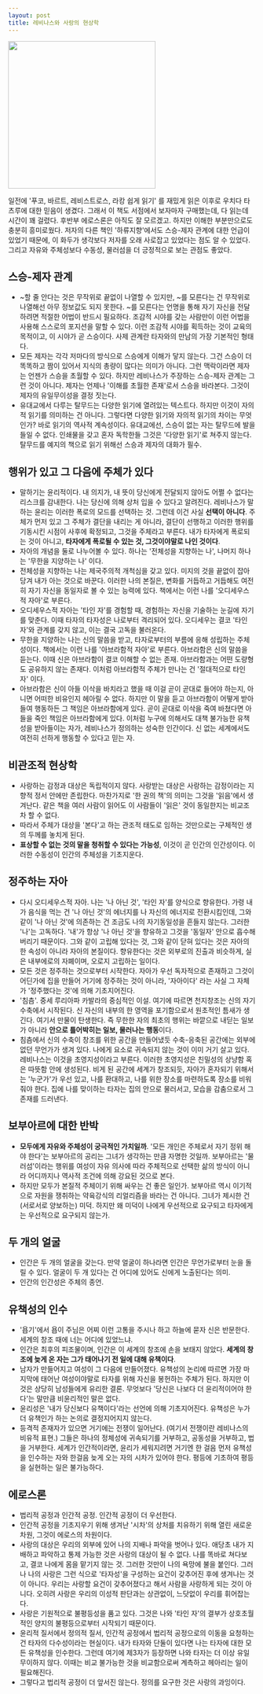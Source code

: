 ```yaml
---
layout: post
title: 레비나스와 사랑의 현상학
---
```


<img src="{{ site.baseurl }}/thumbnails/220326.png" width="300" />

일전에 '푸코, 바르트, 레비스트로스, 라캉 쉽게 읽기' 를 재밌게 읽은 이후로 우치다 타츠루에 대한 믿음이 생겼다. 그래서 이 책도 서점에서 보자마자 구매했는데, 다 읽는데 시간이 꽤 걸렸다. 후반부 에로스론은 아직도 잘 모르겠고. 하지만 이해한 부분만으로도 충분히 흥미로웠다. 저자의 다른 책인 '하류지향'에서도 스승-제자 관계에 대한 언급이 있었기 때문에, 이 화두가 생각보다 저자를 오래 사로잡고 있었다는 점도 알 수 있었다. 그리고 자유와 주체성보다 수동성, 물러섬을 더 긍정적으로 보는 관점도 좋았다. 

## 스승-제자 관계

- ~할 줄 안다는 것은 무작위로 끝없이 나열할 수 있지만, ~를 모른다는 건 무작위로 나열해선 아무 정보값도 되지 못한다. ~를 모른다는 언명을 통해 자기 자신을 전달하려면 적절한 어법이 반드시 필요하다. 조감적 시야를 갖는 사람만이 이런 어법을 사용해 스스로의 포지션을 말할 수 있다. 이런 조감적 시야를 획득하는 것이 교육의 목적이고, 이 시야가 곧 스승이다. 사제 관계란 타자와의 만남의 가장 기본적인 형태다.
- 모든 제자는 각각 저마다의 방식으로 스승에게 이해가 닿지 않는다. 그건 스승이 더 똑똑하고 짬이 있어서 지식의 총량이 많다는 의미가 아니다. 그런 맥락이라면 제자는 언젠가 스승을 초월할 수 있다. 하지만 레비나스가 주장하는 스승-제자 관계는 그런 것이 아니다. 제자는 언제나 '이해를 초월한 존재'로서 스승을 바라본다. 그것이 제자의 유일무이성을 결정 짓는다.
- 유대교에서 다루는 탈무드는 다양한 읽기에 열려있는 텍스트다. 하지만 이것이 자의적 읽기를 의미하는 건 아니다. 그렇다면 다양한 읽기와 자의적 읽기의 차이는 무엇인가? 바로 읽기의 역사적 계속성이다. 유대교에선, 스승이 없는 자는 탈무드에 발을 들일 수 없다. 인쇄물을 갖고 혼자 독학한들 그것은 '다양한 읽기'로 쳐주지 않는다. 탈무드를 예지의 책으로 읽기 위해선 스승과 제자의 대화가 필수.

## 행위가 있고 그 다음에 주체가 있다

- 말하기는 윤리적이다. 내 의지가, 내 뜻이 당신에게 전달되지 않아도 어쩔 수 없다는 리스크를 감내한다. 나는 당신에 의해 상처 입을 수 있다고 알려진다. 레비나스가 말하는 윤리는 이러한 폭로의 모드를 선택하는 것. 그런데 이건 사실 **선택이 아니다**. 주체가 먼저 있고 그 주체가 결단을 내리는 게 아니라, 결단이 선행하고 이러한 행위를 기동시킨 시점이 사후에 확정되고, 그것을 주체라고 부른다. 내가 타자에게 폭로되는 것이 아니고, **타자에게 폭로될 수 있는 것, 그것이야말로 나인 것이다**.
- 자아의 개념을 둘로 나누어볼 수 있다. 하나는 '전체성을 지향하는 나', 나머지 하나는 '무한을 지양하는 나' 이다.
- 전체성을 지향하는 나는 제국주의적 개척심을 갖고 있다. 미지의 것을 끝없이 잡아당겨 내가 아는 것으로 바꾼다. 이러한 나의 본질은, 변화를 거듭하고 거듭해도 여전히 자기 자신을 동일자로 볼 수 있는 능력에 있다. 책에서는 이런 나를 '오디세우스적 자아'로 부른다.
- 오디세우스적 자아는 '타인 자'를 경험할 때, 경험하는 자신을 기술하는 눈길에 자기를 맞춘다. 이때 타자의 타자성은 나로부터 격리되어 있다. 오디세우는 결코 '타인 자'와 관계를 갖지 않고, 이는 결국 고독을 불러온다.
- 무한을 지양하는 나는 신의 말씀을 받고, 타자로부터의 부름에 응해 성립하는 주체성이다. 책에서는 이런 나를 '아브라함적 자아'로 부른다. 아브라함은 신의 말씀을 듣는다. 이때 신은 아브라함이 결코 이해할 수 없는 존재. 아브라함과는 어떤 도량형도 공유하지 않는 존재다. 이처럼 아브라함적 주체가 만나는 건 '절대적으로 타인 자' 이다.
- 아브라함은 신이 아들 이삭을 바치라고 했을 때 이걸 곧이 곧대로 들어야 하는지, 아니면 어떠한 비유인지 헤아릴 수 없다. 하지만 이 말을 듣고 아브라함이 어떻게 받아들여 행동하든 그 책임은 아브라함에게 있다. 곧이 곧대로 이삭을 죽여 바쳤다면 아들을 죽인 책임은 아브라함에게 있다. 이처럼 누구에 의해서도 대책 불가능한 유책성을 받아들이는 자가, 레비나스가 정의하는 성숙한 인간이다. 신 없는 세계에서도 여전히 선하게 행동할 수 있다고 믿는 자.

## 비관조적 현상학

- 사랑하는 감정과 대상은 독립적이지 않다. 사랑받는 대상은 사랑하는 감정이라는 지향적 정서 안에만 존립한다. 마찬가지로 '한 권의 책'의 의미는 그것을 '읽음'에서 생겨난다. 같은 책을 여러 사람이 읽어도 이 사람들이 '읽은' 것이 동일한지는 비교조차 할 수 없다.
- 따라서 주체가 대상을 '본다'고 하는 관조적 태도로 임하는 것만으로는 구체적인 생의 두께를 놓치게 된다.
- **표상할 수 없는 것의 말을 청취할 수 있다는 가능성**, 이것이 곧 인간의 인간성이다. 이러한 수동성이 인간의 주체성을 기초지운다.

## 정주하는 자아

- 다시 오디세우스적 자아. 나는 '나 아닌 것', '타인 자'를 양식으로 향유한다. 가령 내가 음식을 먹는 건 '나 아닌 것'의 에너지를 나 자신의 에너지로 전환시킴인데, 그와 같이 '나 아닌 것'에 의존하는 건 조금도 나의 자기동일성을 흔들지 않는다. 그러한 '나'는 고독하다. '내'가 항상 '나 아닌 것'을 향유하고 그것을 '동일자' 안으로 흡수해버리기 때문이다. 그와 같이 고립해 있다는 것, 그와 같이 닫혀 있다는 것은 자아의 한 속성이 아니라 자아의 본질이다. 향유한다는 것은 외부로의 진출과 비슷하게, 실은 내부에로의 자폐이며, 오로지 고립하는 일이다.
- 모든 것은 정주하는 것으로부터 시작한다. 자아가 우선 독자적으로 존재하고 그것이 어딘가에 집을 만들어 거기에 정주하는 것이 아니라, '자아이다' 라는 사실 그 자체가 '정주했다는 것'에 의해 기초지어진다. 
- '침츰'. 중세 루리아파 카발라의 중심적인 이설. 여기에 따르면 천지창조는 신의 자기수축에서 시작된다. 신 자신의 내부의 한 영역을 포기함으로서 원초적인 틈새가 생긴다. 여기서 만물이 탄생한다. 즉 무한한 자의 최초의 행위는 바깥으로 내딛는 일보가 아니라 **안으로 틀어박히는 일보, 물러나는 행동**이다. 
- 침츰에서 신의 수축이 창조를 위한 공간을 만들어냈듯 수축-응축된 공간에는 외부에 없던 무언가가 생겨 있다. 나에게 요소로 귀속되지 않는 것이 이미 거기 살고 있다. 레비나스는 이것을 초영지성이라고 부른다. 이러한 초영지성은 친밀성의 상냥함 혹은 따뜻함 안에 생성된다. 비게 된 공간에 세계가 창조되듯, 자아가 혼자되기 위해서는 '누군가'가 우선 있고, 나를 환대하고, 나를 위한 장소를 마련하도록 장소를 비워줘야 한다. 집에 나를 맞이하는 타자는 집의 안으로 물러서고, 모습을 감춤으로서 그 존재를 드러낸다. 

## 보부아르에 대한 반박

- **모두에게 자유와 주체성이 궁극적인 가치일까**. '모든 개인은 주체로서 자기 정위 해야 한다'는 보부아르의 공리는 그녀가 생각하는 만큼 자명한 것일까. 보부아르는 '물러섬'이라는 행위를 여성이 자유 의사에 따라 주체적으로 선택한 삶의 방식이 아니라 어디까지나 역사적 조건에 의해 강요된 것으로 본다.
- 하지만 모두가 본질적 주체이기 위해 싸우는 건 좋은 일인가. 보부아르 역시 이기적으로 자원을 쟁취하는 약육강식의 리얼리즘을 바라는 건 아니다. 그녀가 제시한 건 (서로서로 양보하는) 미덕. 하지만 왜 미덕이 나에게 우선적으로 요구되고 타자에게는 우선적으로 요구되지 않는가.

## 두 개의 얼굴

- 인간은 두 개의 얼굴을 갖는다. 만약 얼굴이 하나라면 인간은 무언가로부터 눈을 돌릴 수 있다. 얼굴이 두 개 있다는 건 어디에 있어도 신에게 노출된다는 의미.
- 인간의 인간성은 주체의 종언.

## 유책성의 인수

- '욥기'에서 욥이 주님은 어찌 이런 고통을 주시나 하고 하늘에 묻자 신은 반문한다. 세계의 창조 때에 너는 어디에 있었느냐.
- 인간은 최후의 피조물이며, 인간은 이 세계의 창조에 손을 보태지 않았다. **세계의 창조에 늦게 온 자는 그가 태어나기 전 일에 대해 유책이다**. 
- 남자가 만들어지고 여성이 그 다음에 만들어졌다. 유책성의 논리에 따르면 가장 마지막에 태어난 여성이야말로 타자를 위해 자신을 봉헌하는 주체가 된다. 하지만 이것은 상당히 남성들에게 유리한 결론. 무엇보다 '당신은 나보다 더 윤리적이어야 한다'는 말만큼 비윤리적인 말은 없다. 
- 윤리성은 '내가 당신보다 유책이다'라는 선언에 의해 기초지어진다. 유책성은 누가 더 유책인가 하는 논의로 결정지어지지 않는다.
- 등격적 존재자가 있으면 거기에는 전쟁이 일어난다. (여기서 전쟁이란 레비나스의 비유적 표현.) 그들은 하나의 정체성에 귀속되기를 거부하고, 공동성을 거부하고, 법을 거부한다. 세계가 인간적이라면, 윤리가 세워지려면 거기엔 한 걸음 먼저 유책성을 인수하는 자와 한걸음 늦게 오는 자의 시차가 있어야 한다. 평등에 기초하여 평등을 실현하는 일은 불가능하다. 

## 에로스론

- 법리적 공정과 인간적 공정. 인간적 공정이 더 우선한다.
- 인간적 공정을 기초지우기 위해 생겨난 '시차'의 상처를 치유하기 위해 열린 새로운 차원, 그것이 에로스의 차원이다.
- 사랑의 대상은 우리의 외부에 있어 나의 지배나 파악을 벗어나 있다. 애당초 내가 지배하고 파악하고 통제 가능한 것은 사랑의 대상이 될 수 없다. 나를 똑바로 쳐다보고, 결코 나에게 몸을 맡기지 않는 것. 그러한 것만이 나의 욕망에 불을 붙인다. 그러나 나의 사랑은 그런 식으로 '타자성'을 구성하는 요건이 갖추어진 후에 생겨나는 것이 아니다. 우리는 사랑할 요건이 갖추어졌다고 해서 사람을 사랑하게 되는 것이 아니다. 오히려 사랑은 우리의 이성적 판단과는 상관없이, 느닷없이 우리를 휘어잡는다.
- 사랑은 기원적으로 불평등성을 품고 있다. 그것은 나와 '타인 자'의 결부가 상호초월적인 양지의 불평등으로부터 시작되기 때문이다.
- 윤리적 질서에서 정의적 질서, 인간적 공정에서 법리적 공정으로의 이동을 요청하는 건 타자의 다수성이라는 현실이다. 내가 타자와 단둘이 있다면 나는 타자에 대한 모든 유책성을 인수한다. 그런데 여기에 제3자가 등장하면 나와 타자는 더 이상 유일무이하지 않다. 이때는 비교 불가능한 것을 비교함으로써 계측하고 헤아리는 일이 필요해진다. 
- 그렇다고 법리적 공정이 더 앞서진 않는다. 정의를 요구한 것은 사랑의 과잉이다.
